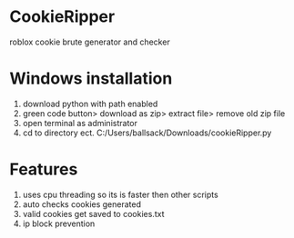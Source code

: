 # CookieRipper
  roblox cookie brute generator and checker

# Windows installation

1. download python with path enabled 
2. green code button> download as zip> extract file> remove old zip file
3. open terminal as administrator
4. cd to directory ect. C:/Users/ballsack/Downloads/cookieRipper.py

# Features

1. uses cpu threading so its is faster then other scripts 
2. auto checks cookies generated
3. valid cookies get saved to cookies.txt
4. ip block prevention 
